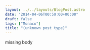 ```yaml
---
layout: ../../layouts/BlogPost.astro
date: "2014-04-06T00:50:00+00:00"
draft: false
tags: ["Monaco"]
title: "(unknown post type)"
---
```


missing body
